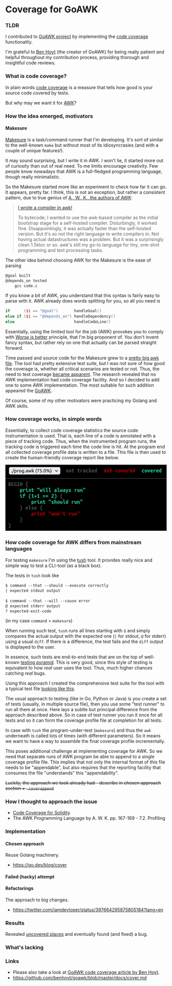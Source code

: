
# Coverage for GoAWK
    
### TLDR

I contributed to [GoAWK project](https://github.com/benhoyt/goawk) by implementing the [code coverage](https://github.com/benhoyt/goawk/blob/master/docs/cover.md) functionality.

I'm grateful to [Ben Hoyt](https://benhoyt.com/) (the creator of GoAWK) for being really patient and helpful throughout my contribution process, providing thorough and insightful code reviews.
      
### What is code coverage?

In plain words [code coverage](https://en.wikipedia.org/wiki/Code_coverage) is a measure that tells how good is your source code covered by tests.

But why may we want it for [AWK](https://en.wikipedia.org/wiki/AWK)? 

### How the idea emerged, motivators

#### Makesure

[Makesure](https://github.com/xonixx/makesure) is a task/command runner that I'm developing. It's sort of similar to the well-known `make` but without most of its idiosyncrasies (and with a couple of unique features!).

It may sound surprising, but I write it in AWK. I won't lie, it started more out of curiosity than out of real need. To me limits encourage creativity. Few people know nowadays that AWK is a full-fledged programming language, though really minimalistic. 

So the Makesure started more like an experiment to check how far it can go. It appears, pretty far. I think, this is not an exception, but rather a consistent pattern, due to true genius of [A., W., K., the authors of AWK](https://archive.org/download/pdfy-MgN0H1joIoDVoIC7/The_AWK_Programming_Language.pdf):

> [I wrote a compiler in awk!](https://news.ycombinator.com/item?id=13452043)
>
> To bytecode; I wanted to use the awk-based compiler as the initial bootstrap stage for a self-hosted compiler. Disturbingly, it worked fine. Disappointingly, it was actually faster than the self-hosted version. But it's so not the right language to write compilers in. Not having actual datastructures was a problem. But it was a surprisingly clean 1.5kloc or so. awk's still my go-to language for tiny, one-shot programming and text processing tasks.
                   
The other idea behind choosing AWK for the Makesure is the ease of parsing 
```
@goal built
@depends_on tested
    gcc code.c 
```
If you know a bit of AWK, you understand that this syntax is fairly easy to parse with it. AWK already does words splitting for you, so all you need is
```awk
if      ($1 == "@goal")       handleGoal()
else if ($1 == "@depends_on") handleDependency()
else                          handleCodeLine()
```

Essentially, using the limited tool for the job (AWK) provokes you to comply with [Worse is better](https://en.wikipedia.org/wiki/Worse_is_better) principle, that I'm big proponent of. You don't invent fancy syntax, but rather rely on one that actually can be parsed straight forward.

Time passed and source code for the Makesure grew to a [pretty big awk file](https://github.com/xonixx/makesure/blob/main/makesure.awk). The tool had pretty extensive test suite, but I was not sure of how good the coverage is, whether all critical scenarios are tested or not.
Thus, the need to test coverage [became apparent](https://github.com/xonixx/makesure/issues/103). The research revealed that no AWK implementation had code coverage facility. And so I decided to add one to some AWK implementation. The most suitable for such addition appeared the [GoAWK](https://github.com/benhoyt/goawk).
 
Of course, some of my other motivators were practicing my Golang and AWK skills. 
                
### How coverage works, in simple words
                                        
Essentially, to collect code coverage statistics the source code instrumentation is used. That is, each line of a code is annotated with a piece of tracking code. Thus, when the instrumented program runs, the tracking code is triggered each time the code line is hit. At the program end all collected coverage profile data is written to a file. This file is then used to create the human-friendly coverage report like below. 

![](goawk_cover.png)

### How code coverage for AWK differs from mainstream languages

For testing `makesure` I'm using the [tush](https://github.com/adolfopa/tush) tool. It provides really nice and simple way to test a CLI-tool (as a black box).  

The tests in `tush` look like
```
$ command --that --should --execute correctly
| expected stdout output

$ command --that --will --cause error
@ expected stderr output
? expected-exit-code
```
(in my case `command` = `makesure`)

When running such test, `tush` runs all lines starting with `$` and simply compares the actual output with the expected one (`|` for stdout, `@` for stderr) using a usual `diff`. If there is a difference, the test fails and the `diff` output is displayed to the user.

In essence, such tests are end-to-end tests that are on the top of well-known [testing pyramid](https://automationpanda.com/2018/08/01/the-testing-pyramid/). This is very good, since this style of testing is equivalent to how _real_ user uses the tool. Thus, much higher chances catching _real_ bugs. 

Using this approach I created the comprehensive test suite for the tool with a typical test file [looking like this](https://github.com/xonixx/makesure/blob/main/tests/10_define.tush).

The usual approach to testing (like in Go, Python or Java) is you create a set of tests (usually, in multiple source file), then you use some "test runner" to run all them at once. Here lays a subtle but principal difference from the approach described above.
So in case of test runner you run it once for all tests and so it can form the coverage profile file at completion for all tests.

In case with `tush` the program-under-test (`makesure`) and thus the `awk` underneath is called lots of times (with different parameters). So it means we want to have a way to assemble the final coverage profile incrementally. 

This poses additional challenge at implementing coverage for AWK. So we need that separate runs of AWK program be able to append to a single coverage profile file. This implies that not only the internal format of this file needs to be "appendable", but also requires that the reporting facility that consumes the file "understands" this "appendability".

~~Luckily, the approach we took already had - describe in chosen approach section + `-coverappend`~~


### How I thought to approach the issue
                       
 - [Code Coverage for Solidity](https://blog.colony.io/code-coverage-for-solidity-eecfa88668c2/)
 - The AWK Programming Language by A. W. K. pp. 167-169 - 7.2. Profiling 
    
### Implementation

#### Chosen approach
    
Reuse Golang machinery.

- https://go.dev/blog/cover

#### Failed (hacky) attempt

#### Refactorings

The approach to big changes. 

- https://twitter.com/iamdevloper/status/397664295875805184?lang=en

### Results

Revealed [uncovered places](https://github.com/xonixx/makesure/issues/111) and eventually found (and fixed) a bug.
         
### What's lacking

### Links

- Please also take a look at [GoAWK code coverage article by Ben Hoyt](https://benhoyt.com/writings/goawk-coverage/).
- https://github.com/benhoyt/goawk/blob/master/docs/cover.md